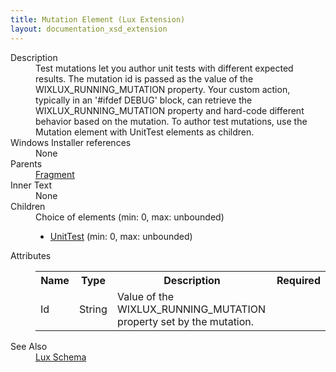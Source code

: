 ```yaml
---
title: Mutation Element (Lux Extension)
layout: documentation_xsd_extension
---
```

<dl>
  <dt>Description</dt>
  <dd>               Test mutations let you author unit tests with different expected results. The mutation                id is passed as the value of the WIXLUX_RUNNING_MUTATION property. Your custom action,                typically in an '#ifdef DEBUG' block, can retrieve the WIXLUX_RUNNING_MUTATION property                and hard-code different behavior based on the mutation. To author test mutations, use                the Mutation element with UnitTest elements as children.                         </dd>
  <dt>Windows Installer references</dt>
  <dd>None</dd>
  <dt>Parents</dt>
  <dd>
    <a href="../wix/fragment">Fragment</a>
  </dd>
  <dt>Inner Text</dt>
  <dd>None</dd>
  <dt>Children</dt>
  <dd>Choice of elements (min: 0, max: unbounded)<ul><li><a href="../lux/unittest" class="extension">UnitTest</a> (min: 0, max: unbounded)</li></ul></dd>
  <dt>Attributes</dt>
  <dd>
    <table cellspacing="0" cellpadding="0" class="schema">
      <tr>
        <th width="15%">Name</th>
        <th width="15%">Type</th>
        <th width="65%">Description</th>
        <th width="15%">Required</th>
      </tr>
      <tr>
        <td>Id</td>
        <td>String</td>
        <td>                         Value of the WIXLUX_RUNNING_MUTATION property set by the mutation.                     </td>
        <td>&nbsp;</td>
      </tr>
    </table>
  </dd>
  <dt>See Also</dt>
  <dd>
    <a href="../lux">Lux Schema</a>
  </dd>
</dl>
